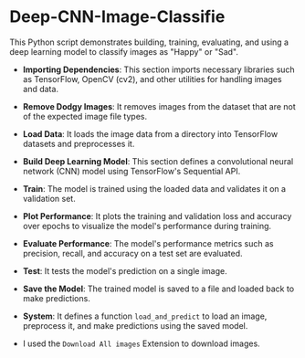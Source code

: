 # Deep-CNN-Image-Classifie

This Python script demonstrates building, training, evaluating, and using a deep learning model to classify images as "Happy" or "Sad". 

- **Importing Dependencies**: This section imports necessary libraries such as TensorFlow, OpenCV (cv2), and other utilities for handling images and data.

- **Remove Dodgy Images**: It removes images from the dataset that are not of the expected image file types.

- **Load Data**: It loads the image data from a directory into TensorFlow datasets and preprocesses it.

- **Build Deep Learning Model**: This section defines a convolutional neural network (CNN) model using TensorFlow's Sequential API.

- **Train**: The model is trained using the loaded data and validates it on a validation set.

- **Plot Performance**: It plots the training and validation loss and accuracy over epochs to visualize the model's performance during training.

- **Evaluate Performance**: The model's performance metrics such as precision, recall, and accuracy on a test set are evaluated.

- **Test**: It tests the model's prediction on a single image.

- **Save the Model**: The trained model is saved to a file and loaded back to make predictions.

- **System**: It defines a function `load_and_predict` to load an image, preprocess it, and make predictions using the saved model.

- I used the `Download All images` Extension to download images.
